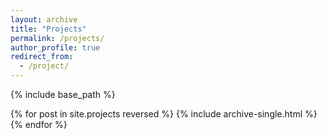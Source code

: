 ```yaml
---
layout: archive
title: "Projects"
permalink: /projects/
author_profile: true
redirect_from:
  - /project/
---
```


{% include base_path %}

{% for post in site.projects reversed %}
{% include archive-single.html %}
{% endfor %}
